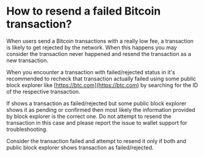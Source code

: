 # How to resend a failed Bitcoin transaction?

When users send a Bitcoin transactions with a really low fee, a transaction is likely to get rejected by the network. When this happens you may consider the transaction never happened and resend the transaction as a new transaction.

When you encounter a transaction with failed/rejected status in it's recommended to recheck that transaction actually failed using some public block explorer like [https://btc.com](https://btc.com) by searching for the ID of the respective transaction.

If shows a transaction as failed/rejected but some public block explorer shows it as pending or confirmed then most likely the information provided by block explorer is the correct one. Do not attempt to resend the transaction in this case and please report the issue to wallet support for troubleshooting.

Consider the transaction failed and attempt to resend it only if both and public block explorer shows transaction as failed/rejected.
